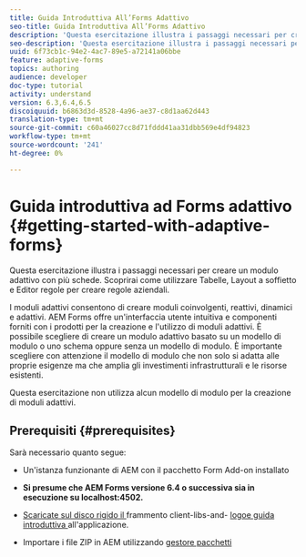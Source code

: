 ```yaml
---
title: Guida Introduttiva All’Forms Adattivo
seo-title: Guida Introduttiva All’Forms Adattivo
description: 'Questa esercitazione illustra i passaggi necessari per creare un modulo adattivo con più schede. Scoprirai come utilizzare Tabelle, Layout a soffietto e Editor regole per creare regole aziendali. '
seo-description: 'Questa esercitazione illustra i passaggi necessari per creare un modulo adattivo con più schede. Scoprirai come utilizzare Tabelle, Layout a soffietto e Editor regole per creare regole aziendali. '
uuid: 6f73cb1c-94e2-4ac7-89e5-a72141a06bbe
feature: adaptive-forms
topics: authoring
audience: developer
doc-type: tutorial
activity: understand
version: 6.3,6.4,6.5
discoiquuid: b6863d3d-8528-4a96-ae37-c8d1aa62d443
translation-type: tm+mt
source-git-commit: c60a46027cc8d71fddd41aa31dbb569e4df94823
workflow-type: tm+mt
source-wordcount: '241'
ht-degree: 0%

---
```



# Guida introduttiva ad Forms adattivo {#getting-started-with-adaptive-forms}

Questa esercitazione illustra i passaggi necessari per creare un modulo adattivo con più schede. Scoprirai come utilizzare Tabelle, Layout a soffietto e Editor regole per creare regole aziendali.

I moduli adattivi consentono di creare moduli coinvolgenti, reattivi, dinamici e adattivi.  AEM Forms offre un&#39;interfaccia utente intuitiva e componenti forniti con i prodotti per la creazione e l&#39;utilizzo di moduli adattivi. È possibile scegliere di creare un modulo adattivo basato su un modello di modulo o uno schema oppure senza un modello di modulo. È importante scegliere con attenzione il modello di modulo che non solo si adatta alle proprie esigenze ma che amplia gli investimenti infrastrutturali e le risorse esistenti.

Questa esercitazione non utilizza alcun modello di modulo per la creazione di moduli adattivi.

## Prerequisiti {#prerequisites}

Sarà necessario quanto segue:

* Un&#39;istanza funzionante di AEM con il pacchetto Form Add-on installato

* **Si presume che  AEM Forms versione 6.4 o successiva sia in esecuzione su localhost:4502.**

* [Scaricate sul disco rigido il ](assets/client-libs-and-logo.zip) frammento client-libs-and- [logoe guida introduttiva ](assets/getting-started-fragment.zip) all&#39;applicazione.

* Importare i file ZIP in AEM utilizzando [gestore pacchetti ](http://localhost:4502/crx/packmgr/index.jsp)


